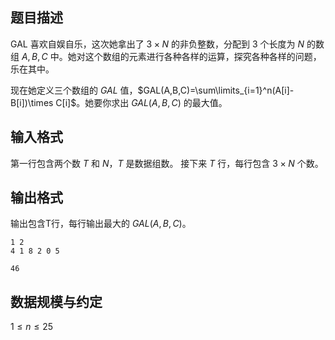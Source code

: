 ## 题目描述

GAL 喜欢自娱自乐，这次她拿出了 $3\times N$ 的非负整数，分配到 $3$ 个长度为 $N$ 的数组 $A,B,C$ 中。她对这个数组的元素进行各种各样的运算，探究各种各样的问题，乐在其中。

现在她定义三个数组的 $GAL$ 值，$GAL(A,B,C)=\sum\limits_{i=1}^n(A[i]-B[i])\times C[i]$。她要你求出 $GAL(A,B,C)$ 的最大值。

## 输入格式

第一行包含两个数 $T$ 和 $N$，$T$ 是数据组数。
接下来 $T$ 行，每行包含 $3\times N$ 个数。

## 输出格式

输出包含T行，每行输出最大的 $GAL(A,B,C)$。

```input1
1 2
4 1 8 2 0 5
```

```output1
46
```

## 数据规模与约定

$1\le n\le 25$

